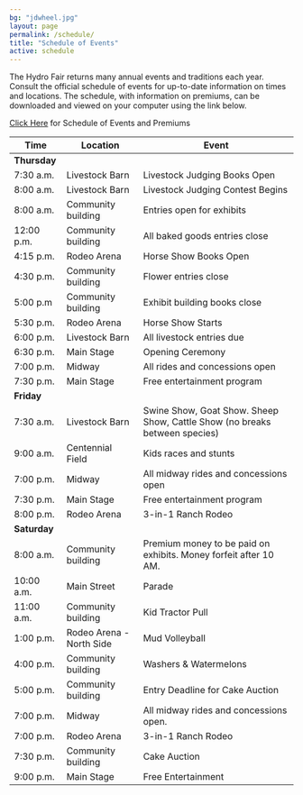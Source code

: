 ```yaml
---
bg: "jdwheel.jpg"
layout: page
permalink: /schedule/
title: "Schedule of Events"
active: schedule
---
```


The Hydro Fair returns many annual events and traditions each year. Consult the official schedule of
events for up-to-date information on times and locations. The schedule, with information on premiums,
can be downloaded and viewed on your computer using the link below.

[Click Here](/assets/images/hydrofair2022-compressed.pdf) for Schedule of Events and Premiums



Time | Location | Event
--- | --- | ---
**Thursday** | |
7:30 a.m. | Livestock Barn | Livestock Judging Books Open  
8:00 a.m.  | Livestock Barn | Livestock Judging Contest Begins  
8:00 a.m.  | Community building | Entries open for exhibits
12:00 p.m. | Community building | All baked goods entries close  
4:15 p.m. | Rodeo Arena | Horse Show Books Open  
4:30 p.m. | Community building | Flower entries close  
5:00 p.m | Community building | Exhibit building books close  
5:30 p.m. | Rodeo Arena | Horse Show Starts
6:00 p.m. | Livestock Barn | All livestock entries due
6:30 p.m. | Main Stage | Opening Ceremony  
7:00 p.m. | Midway | All rides and concessions open  
7:30 p.m. | Main Stage | Free entertainment program  
**Friday** | |
7:30 a.m. | Livestock Barn | Swine Show, Goat Show. Sheep Show, Cattle Show (no breaks between species)
9:00 a.m. | Centennial Field | Kids races and stunts  
7:00 p.m. | Midway | All midway rides and concessions open  
7:30 p.m. | Main Stage | Free entertainment program  
8:00 p.m. | Rodeo Arena | 3-in-1 Ranch Rodeo
**Saturday**| |
8:00 a.m. | Community building | Premium money to be paid on exhibits. Money forfeit after 10 AM.
10:00 a.m. | Main Street | Parade  
11:00 a.m. | Community building | Kid Tractor Pull  
1:00 p.m. | Rodeo Arena - North Side | Mud Volleyball  
4:00 p.m. | Community building | Washers & Watermelons  
5:00 p.m. | Community building | Entry Deadline for Cake Auction  
7:00 p.m. | Midway | All midway rides and concessions open.  
7:00 p.m. | Rodeo Arena | 3-in-1 Ranch Rodeo
7:30 p.m. | Community building | Cake Auction  
9:00 p.m. | Main Stage | Free Entertainment  
